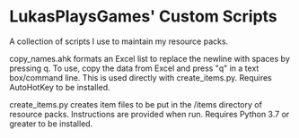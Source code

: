 # LukasPlaysGames' Custom Scripts
 A collection of scripts I use to maintain my resource packs.
 
 copy_names.ahk formats an Excel list to replace the newline with spaces by pressing q.
 To use, copy the data from Excel and press "q" in a text box/command line.
 This is used directly with create_items.py.
 Requires AutoHotKey to be installed.
 
 create_items.py creates item files to be put in the /items directory of resource packs.
 Instructions are provided when run.
 Requires Python 3.7 or greater to be installed.